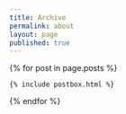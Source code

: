 ```yaml
---
title: Archive
permalink: about
layout: page
published: true
---
```


<div class="row listrecent">

{% for post in page.posts %}

    {% include postbox.html %}

{% endfor %}

</div>

